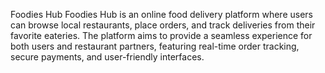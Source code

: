 Foodies Hub
Foodies Hub is an online food delivery platform where users can browse local restaurants, place orders, and track deliveries from their favorite eateries. The platform aims to provide a seamless experience for both users and restaurant partners, featuring real-time order tracking, secure payments, and user-friendly interfaces.
